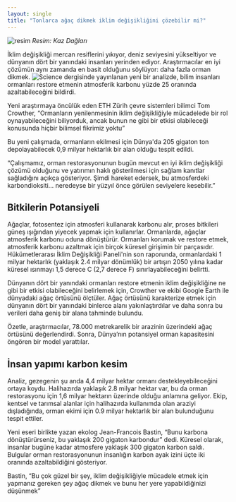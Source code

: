 ```yaml
---
layout: single
title: "Tonlarca ağaç dikmek iklim değişikliğini çözebilir mi?"
---
```

![resim](https://i.hizliresim.com/Lvb070.jpg)
*Resim: Kaz Dağları*

İklim değişikliği mercan resiflerini yıkıyor, deniz seviyesini yükseltiyor ve dünyanın dört bir yanındaki insanları yerinden ediyor. Araştırmacılar en iyi çözümün aynı zamanda en basit olduğunu söylüyor: daha fazla orman dikmek. ![Science dergisinde yayınlanan yeni bir analizde](https://science.sciencemag.org/content/365/6448/76), bilim insanları ormanları restore etmenin atmosferik karbonu yüzde 25 oranında azaltabileceğini bildirdi.

Yeni araştırmaya öncülük eden ETH Zürih çevre sistemleri bilimci Tom Crowther, “Ormanların yenilenmesinin iklim değişikliğiyle mücadelede bir rol oynayabileceğini biliyorduk, ancak bunun ne gibi bir etkisi olabileceği konusunda hiçbir bilimsel fikrimiz yoktu”

Bu yeni çalışmada, ormanların ekilmesi için Dünya'da 205 gigaton ton depolayabilecek 0,9 milyar hektarlık bir alan olduğu tespit edildi.

“Çalışmamız, orman restorasyonunun bugün mevcut en iyi iklim değişikliği çözümü olduğunu ve yatırımın haklı gösterilmesi için sağlam kanıtlar sağladığını açıkça gösteriyor. Şimdi hareket edersek, bu atmosferdeki karbondioksiti… neredeyse bir yüzyıl önce görülen seviyelere kesebilir.”

Bitkilerin Potansiyeli
-
Ağaçlar, fotosentez için atmosferi kullanarak karbonu alır, proses bitkileri güneş ışığından yiyecek yapmak için kullanırlar. Ormanlarda, ağaçlar atmosferik karbonu oduna dönüştürür. Ormanları korumak ve restore etmek, atmosferik karbonu azaltmak için birçok küresel girişimin bir parçasıdır. Hükümetlerarası İklim Değişikliği Paneli'nin son raporunda, ormanlardaki 1 milyar hektarlık (yaklaşık 2.4 milyar dönümlük) bir artışın 2050 yılına kadar küresel ısınmayı 1,5 derece C (2,7 derece F) sınırlayabileceğini belirtti.

Dünyanın dört bir yanındaki ormanları restore etmenin iklim değişikliğine ne gibi bir etkisi olabileceğini belirlemek için, Crowther ve ekibi Google Earth ile dünyadaki ağaç örtüsünü ölçtüler. Ağaç örtüsünü karakterize etmek için dünyanın dört bir yanındaki binlerce alanı yakınlaştırdılar ve daha sonra bu verileri daha geniş bir alana tahminde bulundu.

Özetle, araştırmacılar, 78.000 metrekarelik bir arazinin üzerindeki ağaç örtüsünü değerlendirdi. Sonra, Dünya’nın potansiyel orman kapasitesini öngören bir model yarattılar.

İnsan yapımı karbon kesim
-
Analiz, gezegenin şu anda 4,4 milyar hektar ormanı destekleyebileceğini ortaya koydu. Halihazırda yaklaşık 2.8 milyar hektar var, bu da orman restorasyonu için 1,6 milyar hektarın üzerinde olduğu anlamına geliyor. Ekip, kentsel ve tarımsal alanlar için halihazırda kullanımda olan araziyi dışladığında, orman ekimi için 0.9 milyar hektarlık bir alan bulunduğunu tespit ettiler.

Yeni eseri birlikte yazan ekolog Jean-Francois Bastin, “Bunu karbona dönüştürürseniz, bu yaklaşık 200 gigaton karbondur” dedi. Küresel olarak, insanlar bugüne kadar atmosfere yaklaşık 300 gigaton karbon saldı. Bulgular orman restorasyonunun insanlığın karbon ayak izini üçte iki oranında azaltabildiğini gösteriyor.

Bastin, “Bu çok güzel bir şey, iklim değişikliğiyle mücadele etmek için yapmanız gereken şey ağaç dikmek ve bunu her yere yapabildiğinizi düşünmek”
